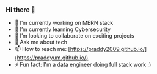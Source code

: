 ### Hi there 👋

- 🔭 I’m currently working on MERN stack
- 🌱 I’m currently learning Cybersecurity
- 👯 I’m looking to collaborate on exciting projects
- 💬 Ask me about tech
- 📫 How to reach me: [https://praddy2009.github.io/](https://praddyum.github.io/)
- ⚡ Fun fact: I'm a data engineer doing full stack work :)

